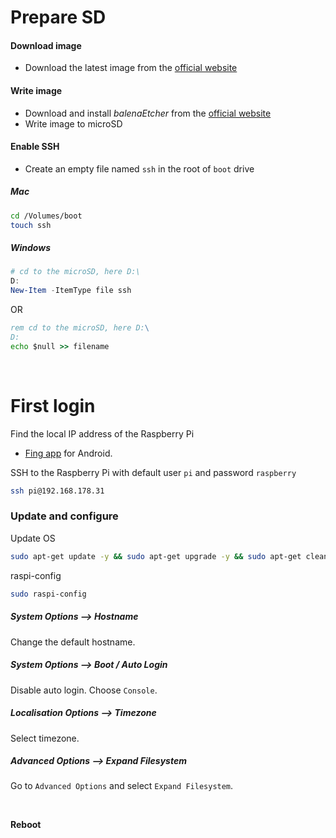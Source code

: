 # Prepare SD

#### Download image

- Download the latest image from the [official website](https://www.raspberrypi.org/software/)

#### Write image

- Download and install *balenaEtcher* from the [official website](https://www.balena.io/etcher/)
- Write image to microSD

#### Enable SSH

- Create an empty file named `ssh` in the root of `boot` drive

##### Mac

``` bash
cd /Volumes/boot
touch ssh
```

##### Windows

``` powershell
# cd to the microSD, here D:\
D:
New-Item -ItemType file ssh
```

OR

``` cmd
rem cd to the microSD, here D:\
D:
echo $null >> filename
```

<br>

# First login

Find the local IP address of the Raspberry Pi
  - [Fing app](https://play.google.com/store/apps/details?id=com.overlook.android.fing&hl=en&gl=US) for Android.

SSH to the Raspberry Pi with default user `pi` and password `raspberry`

``` bash
ssh pi@192.168.178.31
```

### Update and configure

Update OS

``` bash
sudo apt-get update -y && sudo apt-get upgrade -y && sudo apt-get clean
```

raspi-config

``` bash
sudo raspi-config
```

##### System Options --> Hostname

Change the default hostname.

##### System Options --> Boot / Auto Login

Disable auto login. Choose `Console`.

##### Localisation Options --> Timezone

Select timezone.

##### Advanced Options --> Expand Filesystem

Go to `Advanced Options` and select `Expand Filesystem`.

<br>

**Reboot**

<br>
